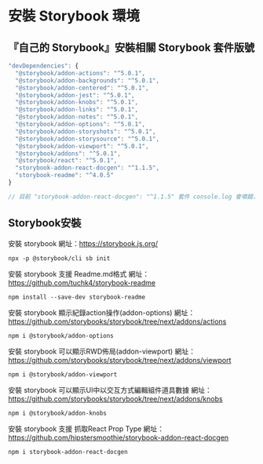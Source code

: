 # 安裝 Storybook 環境

## 『自己的 Storybook』安裝相關 Storybook 套件版號

```javascript
"devDependencies": {
  "@storybook/addon-actions": "^5.0.1",
  "@storybook/addon-backgrounds": "^5.0.1",
  "@storybook/addon-centered": "^5.0.1",
  "@storybook/addon-jest": "^5.0.1",
  "@storybook/addon-knobs": "^5.0.1",
  "@storybook/addon-links": "^5.0.1",
  "@storybook/addon-notes": "^5.0.1",
  "@storybook/addon-options": "^5.0.1",
  "@storybook/addon-storyshots": "^5.0.1",
  "@storybook/addon-storysource": "^5.0.1",
  "@storybook/addon-viewport": "^5.0.1",
  "@storybook/addons": "^5.0.1",
  "@storybook/react": "^5.0.1",
  "storybook-addon-react-docgen": "^1.1.5",
  "storybook-readme": "^4.0.5"
}

// 目前 "storybook-addon-react-docgen": "^1.1.5" 套件 console.log 會噴錯，導致 propType 與 description 會抓不到資料。
```

## Storybook安裝

安裝 storybook
網址：https://storybook.js.org/
```
npx -p @storybook/cli sb init
```

安裝 storybook 支援 Readme.md格式
網址：https://github.com/tuchk4/storybook-readme
```
npm install --save-dev storybook-readme
```

安裝 storybook 顯示紀錄action操作(addon-options)
網址：https://github.com/storybooks/storybook/tree/next/addons/actions
```
npm i @storybook/addon-options
```

安裝 storybook 可以顯示RWD佈局(addon-viewport) 
網址：https://github.com/storybooks/storybook/tree/next/addons/viewport
```
npm i @storybook/addon-viewport
```

安裝 storybook 可以顯示UI中以交互方式編輯組件道具數據
網址：https://github.com/storybooks/storybook/tree/next/addons/knobs
```
npm i @storybook/addon-knobs
```

安裝 storybook 支援 抓取React Prop Type
網址：https://github.com/hipstersmoothie/storybook-addon-react-docgen
```
npm i storybook-addon-react-docgen
```